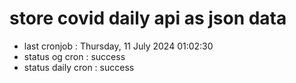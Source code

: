# store covid daily api as json data

- last cronjob : Thursday, 11 July 2024 01:02:30
- status og cron : success
- status daily cron : success
      
      